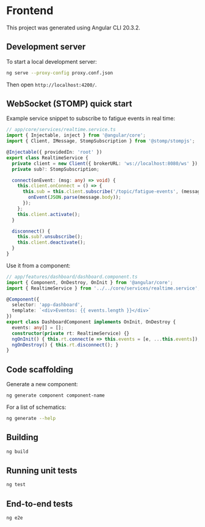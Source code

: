 # Frontend

This project was generated using Angular CLI 20.3.2.

## Development server

To start a local development server:

```bash
ng serve --proxy-config proxy.conf.json
```

Then open `http://localhost:4200/`.

## WebSocket (STOMP) quick start

Example service snippet to subscribe to fatigue events in real time:

```ts
// app/core/services/realtime.service.ts
import { Injectable, inject } from '@angular/core';
import { Client, IMessage, StompSubscription } from '@stomp/stompjs';

@Injectable({ providedIn: 'root' })
export class RealtimeService {
  private client = new Client({ brokerURL: 'ws://localhost:8080/ws' });
  private sub?: StompSubscription;

  connect(onEvent: (msg: any) => void) {
    this.client.onConnect = () => {
      this.sub = this.client.subscribe('/topic/fatigue-events', (message: IMessage) => {
        onEvent(JSON.parse(message.body));
      });
    };
    this.client.activate();
  }

  disconnect() {
    this.sub?.unsubscribe();
    this.client.deactivate();
  }
}
```

Use it from a component:

```ts
// app/features/dashboard/dashboard.component.ts
import { Component, OnDestroy, OnInit } from '@angular/core';
import { RealtimeService } from '../../core/services/realtime.service';

@Component({
  selector: 'app-dashboard',
  template: `<div>Eventos: {{ events.length }}</div>`
})
export class DashboardComponent implements OnInit, OnDestroy {
  events: any[] = [];
  constructor(private rt: RealtimeService) {}
  ngOnInit() { this.rt.connect(e => this.events = [e, ...this.events]); }
  ngOnDestroy() { this.rt.disconnect(); }
}
```

## Code scaffolding

Generate a new component:

```bash
ng generate component component-name
```

For a list of schematics:

```bash
ng generate --help
```

## Building

```bash
ng build
```

## Running unit tests

```bash
ng test
```

## End-to-end tests

```bash
ng e2e
```
